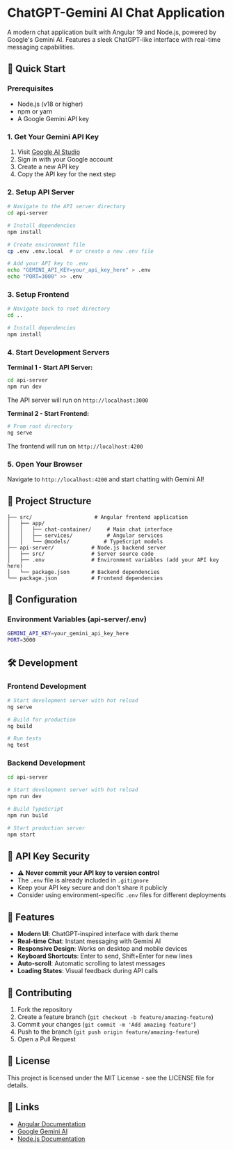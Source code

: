 # ChatGPT-Gemini AI Chat Application

A modern chat application built with Angular 19 and Node.js, powered by Google's Gemini AI. Features a sleek ChatGPT-like interface with real-time messaging capabilities.

## 🚀 Quick Start

### Prerequisites
- Node.js (v18 or higher)
- npm or yarn
- A Google Gemini API key

### 1. Get Your Gemini API Key
1. Visit [Google AI Studio](https://aistudio.google.com/app/apikey)
2. Sign in with your Google account
3. Create a new API key
4. Copy the API key for the next step

### 2. Setup API Server
```bash
# Navigate to the API server directory
cd api-server

# Install dependencies
npm install

# Create environment file
cp .env .env.local  # or create a new .env file

# Add your API key to .env
echo "GEMINI_API_KEY=your_api_key_here" > .env
echo "PORT=3000" >> .env
```

### 3. Setup Frontend
```bash
# Navigate back to root directory
cd ..

# Install dependencies
npm install
```

### 4. Start Development Servers

**Terminal 1 - Start API Server:**
```bash
cd api-server
npm run dev
```
The API server will run on `http://localhost:3000`

**Terminal 2 - Start Frontend:**
```bash
# From root directory
ng serve
```
The frontend will run on `http://localhost:4200`

### 5. Open Your Browser
Navigate to `http://localhost:4200` and start chatting with Gemini AI!

## 📁 Project Structure

```
├── src/                    # Angular frontend application
│   ├── app/
│   │   ├── chat-container/     # Main chat interface
│   │   ├── services/           # Angular services
│   │   └── @models/           # TypeScript models
├── api-server/            # Node.js backend server
│   ├── src/               # Server source code
│   ├── .env               # Environment variables (add your API key here)
│   └── package.json       # Backend dependencies
└── package.json           # Frontend dependencies
```

## 🔧 Configuration

### Environment Variables (api-server/.env)
```bash
GEMINI_API_KEY=your_gemini_api_key_here
PORT=3000
```

## 🛠 Development

### Frontend Development
```bash
# Start development server with hot reload
ng serve

# Build for production
ng build

# Run tests
ng test
```

### Backend Development
```bash
cd api-server

# Start development server with hot reload
npm run dev

# Build TypeScript
npm run build

# Start production server
npm start
```

## 🔑 API Key Security

- ⚠️ **Never commit your API key to version control**
- The `.env` file is already included in `.gitignore`
- Keep your API key secure and don't share it publicly
- Consider using environment-specific `.env` files for different deployments

## 🌟 Features

- **Modern UI**: ChatGPT-inspired interface with dark theme
- **Real-time Chat**: Instant messaging with Gemini AI
- **Responsive Design**: Works on desktop and mobile devices
- **Keyboard Shortcuts**: Enter to send, Shift+Enter for new lines
- **Auto-scroll**: Automatic scrolling to latest messages
- **Loading States**: Visual feedback during API calls

## 🤝 Contributing

1. Fork the repository
2. Create a feature branch (`git checkout -b feature/amazing-feature`)
3. Commit your changes (`git commit -m 'Add amazing feature'`)
4. Push to the branch (`git push origin feature/amazing-feature`)
5. Open a Pull Request

## 📄 License

This project is licensed under the MIT License - see the LICENSE file for details.

## 🔗 Links

- [Angular Documentation](https://angular.dev)
- [Google Gemini AI](https://ai.google.dev)
- [Node.js Documentation](https://nodejs.org)

